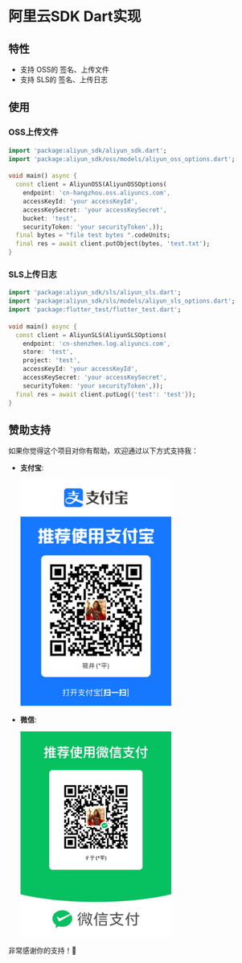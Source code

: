 # 阿里云SDK Dart实现

## 特性

- 支持 OSS的 签名、上传文件
- 支持 SLS的 签名、上传日志

## 使用

### OSS上传文件

```dart
import 'package:aliyun_sdk/aliyun_sdk.dart';
import 'package:aliyun_sdk/oss/models/aliyun_oss_options.dart';

void main() async {
  const client = AliyunOSS(AliyunOSSOptions(
    endpoint: 'cn-hangzhou.oss.aliyuncs.com',
    accessKeyId: 'your accessKeyId',
    accessKeySecret: 'your accessKeySecret',
    bucket: 'test',
    securityToken: 'your securityToken',));
  final bytes = "file test bytes ".codeUnits;
  final res = await client.putObject(bytes, 'test.txt');
}
```

### SLS上传日志

```dart
import 'package:aliyun_sdk/sls/aliyun_sls.dart';
import 'package:aliyun_sdk/sls/models/aliyun_sls_options.dart';
import 'package:flutter_test/flutter_test.dart';

void main() async {
  const client = AliyunSLS(AliyunSLSOptions(
    endpoint: 'cn-shenzhen.log.aliyuncs.com',
    store: 'test',
    project: 'test',
    accessKeyId: 'your accessKeyId',
    accessKeySecret: 'your accessKeySecret',
    securityToken: 'your securityToken',));
  final res = await client.putLog({'test': 'test'});
}

```

## 赞助支持

如果你觉得这个项目对你有帮助，欢迎通过以下方式支持我：

- **支付宝**:

  <img src="https://github.com/Zane0816/Resume/blob/master/assets/alipay_qrcode.jpeg?raw=true" alt="微信" width="300">
  

- **微信**:

  <img src="https://github.com/Zane0816/Resume/blob/master/assets/wechat_qrcode.jpeg?raw=true" alt="微信" width="300">

非常感谢你的支持！🌟